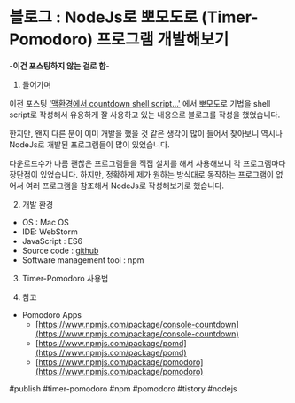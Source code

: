 # 블로그 : NodeJs로 뽀모도로 (Timer-Pomodoro) 프로그램 개발해보기
**-이건 포스팅하지 않는 걸로 함-**

1. 들어가며

이전 포스팅 [‘맥환경에서 countdown shell script…'](https://advenoh.tistory.com/33) 에서 뽀모도로 기법을 shell script로 작성해서 유용하게 잘 사용하고 있는 내용으로 블로그를 작성을 했었습니다. 

한지만, 왠지 다른 분이 이미 개발을 했을 것 같은 생각이 많이 들어서 찾아보니 역시나 NodeJs로 개발된 프로그램들이 많이 있었습니다.

다운로드수가 나름 괜찮은 프로그램들을 직접 설치를 해서 사용해보니 각 프로그램마다 장단점이 있었습니다. 하지만, 정확하게 제가 원하는 방식대로 동작하는 프로그램이 없어서 여러 프로그램을 참조해서 NodeJs로 작성해보기로 했습니다.

2. 개발 환경

* OS : Mac OS
* IDE: WebStorm
* JavaScript : ES6
* Source code : [github](https://github.com/kenshin579/app-timer-pomodoro)
* Software management tool : npm

3. Timer-Pomodoro 사용법

4. 참고

* Pomodoro Apps
	* [https://www.npmjs.com/package/console-countdown](https://www.npmjs.com/package/console-countdown)
	* [https://www.npmjs.com/package/pomd](https://www.npmjs.com/package/pomd)
	* [https://www.npmjs.com/package/pomodoro](https://www.npmjs.com/package/pomodoro)

#publish #timer-pomodoro #npm #pomodoro #tistory #nodejs